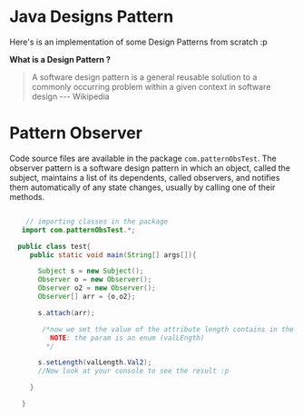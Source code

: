 # Java Designs Pattern

Here's is an implementation of some Design Patterns from scratch :p

__What is a Design Pattern ?__
   >A software design pattern is a general reusable solution to a commonly occurring problem within a given context in software design --- Wikipedia

# Pattern Observer
  Code source files are available in the package `com.patternObsTest`.
  The observer pattern is a software design pattern in which an object, called the subject, maintains a list of its dependents, called observers, and notifies them automatically of any state changes, usually by calling one of their methods.

  ```java

      // importing classes in the package
     import com.patternObsTest.*;

    public class test{
       public static void main(String[] args[]){

         Subject s = new Subject();
         Observer o = new Observer();
         Observer o2 = new Observer();
         Observer[] arr = {o,o2};

         s.attach(arr);

          /*now we set the value of the attribute length contains in the Subject.
            NOTE: the param is an enum (valLEngth)
           */

         s.setLength(valLength.Val2);
         //Now look at your console to see the result :p

       }

     }
